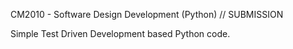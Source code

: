 CM2010 - Software Design Development (Python) // SUBMISSION

Simple Test Driven Development based Python code.
